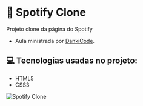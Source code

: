 # :musical_note: Spotify Clone

Projeto clone da página do Spotify
* Aula ministrada por [DankiCode](https://cursos.dankicode.com). 
## :computer: Tecnologias usadas no projeto:
* HTML5
* CSS3

![Spotify Clone](https://media-exp1.licdn.com/dms/image/C4E22AQGBdiVUIQ6HNg/feedshare-shrink_2048_1536/0/1628788426228?e=1635379200&v=beta&t=ra7l35amspZFGEoCyy6Z0Uugou8Lch997MUqJDtKJE8)
